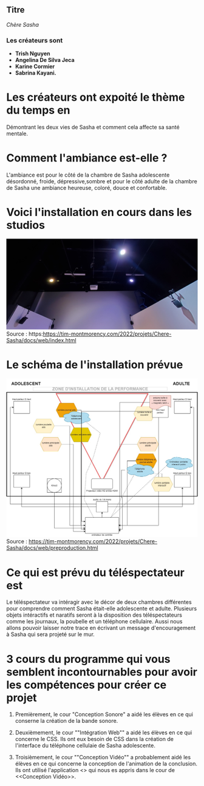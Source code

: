
## Titre
*Chère Sasha*

### Les créateurs sont 
- **Trish Nguyen**
- **Angelina De Silva Jeca**
- **Karine Cormier**
- **Sabrina Kayani.**

# Les créateurs ont expoité le thème du temps en
Démontrant les deux vies de Sasha et comment cela affecte sa santé mentale. 

# Comment l'ambiance est-elle ?
L'ambiance est pour le côté de la chambre de Sasha adolescente désordonné, froide, dépressive,sombre et pour le côté adulte de la chambre de Sasha une ambiance heureuse, coloré, douce et confortable.

# Voici l'installation en cours dans les studios 
![installation](media/installation.jpg)
Source : https:https://tim-montmorency.com/2022/projets/Chere-Sasha/docs/web/index.html

# Le schéma de l'installation prévue
![plantation](media/plantation_01.jpg)
Source : https://tim-montmorency.com/2022/projets/Chere-Sasha/docs/web/preproduction.html

# Ce qui est prévu du téléspectateur est
Le téléspectateur va intéragir avec le décor de deux chambres différentes pour comprendre comment Sasha était-elle adolescente et adulte. Plusieurs objets intéractifs et naratifs seront à la disposition des téléspectateurs comme les journaux, la poubelle et un téléphone cellulaire. Aussi nous allons pouvoir laisser notre trace en écrivant un message d'encouragement à Sasha qui sera projeté sur le mur.

# 3 cours du programme qui vous semblent incontournables pour avoir les compétences pour créer ce projet
1. Premièrement, le cour "Conception Sonore" a aidé les élèves en ce qui conserne la création de la bande sonore.

2. Deuxièmement, le cour ""Intégration Web"" a aidé les élèves en ce qui concerne le CSS. Ils ont eux besoin de CSS dans la création de l'interface du téléphone cellulaie de Sasha adolescente.

3. Troisièmement, le cour ""Conception Vidéo"" a probablement aidé les élèves en ce qui concerne la conception de l'animation de la conclusion. Ils ont utilisé l'application  <<DaVinci Resolve>> qui nous es appris dans le cour de  <<Conception Vidéo>>.   
